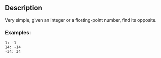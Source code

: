 ## Description

Very simple, given an integer or a floating-point number, find its opposite.

### Examples:

```
1: -1
14: -14
-34: 34
```